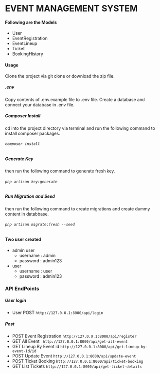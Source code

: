 # EVENT MANAGEMENT SYSTEM


#### Following are the Models
* User
* EventRegistration
* EventLineup
* Ticket
* BookingHistory

#### Usage
Clone the project via git clone or download the zip file.

##### .env
Copy contents of .env.example file to .env file. Create a database and connect your database in .env file.
##### Composer Install
cd into the project directory via terminal and run the following  command to install composer packages.
###### `composer install`
##### Generate Key
then run the following command to generate fresh key.
###### `php artisan key:generate`
##### Run Migration and Seed
then run the following command to create migrations and create dummy content in  databbase.
###### `php artisan migrate:fresh --seed`

#### Two user created
* admin user
  * username : admin
  * password : admin123
* user
  * username : user
  * password : admin123

### API EndPoints
##### User login
* User POST `http://127.0.0.1:8000/api/login`
##### Post
* POST  Event Registration `http://127.0.0.1:8000/api/register`
* GET  All Event ` http://127.0.0.1:8000/api/get-all-event`
* GET  Lineup By Event id `http://127.0.0.1:8000/api/get-lineup-by-event-id/id`
* POST Update Event `http://127.0.0.1:8000/api/update-event`
* POST Ticket Booking `http://127.0.0.1:8000/api/ticket-booking`
* GET  List Tickets `http://127.0.0.1:8000/api/get-ticket-details`

